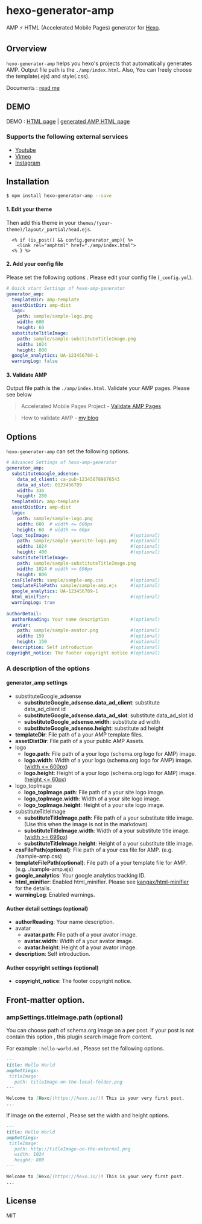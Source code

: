 # hexo-generator-amp

AMP ⚡ HTML (Accelerated Mobile Pages) generator for [Hexo](https://github.com/hexojs/hexo).

## Orverview

`hexo-generator-amp` helps you hexo's projects that automatically generates AMP. 
Output file path is the `./amp/index.html`.  Also, You can freely choose the template(.ejs) and style(.css).

Documents : [read me](https://tea3.github.io/p/published-hexo-generator-amp/)

## DEMO

DEMO : [HTML page](https://tea3.github.io/p/hexo-markdown-notation/index.html)  |  [generated AMP HTML page](https://tea3.github.io/p/hexo-markdown-notation/amp/index.html#development=1)

### Supports the following external services

- [Youtube](https://github.com/ampproject/amphtml/blob/master/examples/youtube.amp.html)
- [Vimeo](https://github.com/ampproject/amphtml/blob/master/examples/vimeo.amp.html)
- [Instagram](https://github.com/ampproject/amphtml/blob/master/examples/instagram.amp.html)


## Installation

``` bash
$ npm install hexo-generator-amp --save
```

#### 1. Edit your theme

Then add this theme in your `themes/(your-theme)/layout/_partial/head.ejs`.

``` ejs
  <% if (is_post() && config.generator_amp){ %>
    <link rel="amphtml" href="./amp/index.html">
  <% } %>
```


#### 2. Add your config file

Please set the following options . Please edit your config file (`_config.yml`).

``` yaml
# Quick start Settings of hexo-amp-generator
generator_amp:
  templateDir: amp-template
  assetDistDir: amp-dist
  logo:
    path: sample/sample-logo.png
    width: 600
    height: 60
  substituteTitleImage: 
    path: sample/sample-substituteTitleImage.png
    width: 1024
    height: 800
  google_analytics: UA-123456789-1
  warningLog: false
```

#### 3. Validate AMP

Output file path is the `./amp/index.html`. Validate your AMP pages. Please see below

> Accelerated Mobile Pages Project - [Validate AMP Pages](https://www.ampproject.org/docs/guides/validate.html)

> How to validate AMP - [my blog](https://tea3.github.io/p/how-to-validate-amp/)


## Options

`hexo-generator-amp` can set the following options.

``` yaml
# Advanced Settings of hexo-amp-generator
generator_amp:
  substituteGoogle_adsense:
    data_ad_client: ca-pub-123456789876543
    data_ad_slot: 0123456789
    width: 336
    height: 280
  templateDir: amp-template
  assetDistDir: amp-dist
  logo:
    path: sample/sample-logo.png
    width: 600  # width <= 600px
    height: 60  # width <= 60px
  logo_topImage:                              #(optional)
    path: sample/sample-yoursite-logo.png     #(optional)
    width: 1024                               #(optional)
    height: 400                               #(optional)
  substituteTitleImage: 
    path: sample/sample-substituteTitleImage.png
    width: 1024 # width >= 696px
    height: 800
  cssFilePath: sample/sample-amp.css          #(optional)
  templateFilePath: sample/sample-amp.ejs     #(optional)
  google_analytics: UA-123456789-1
  html_minifier:                              #(optional)
  warningLog: true
  
authorDetail:
  authorReading: Your name description        #(optional)
  avatar:
    path: sample/sample-avator.png            #(optional)
    width: 150                                #(optional)
    height: 150                               #(optional)
  description: Self introduction              #(optional)
copyright_notice: The footer copyright notice #(optional)
```




### A description of the options

#### generator_amp settings
- substituteGoogle_adsense
  - **substituteGoogle_adsense.data_ad_client**: substitute data_ad_client id
  - **substituteGoogle_adsense.data_ad_slot**: substitute data_ad_slot id
  - **substituteGoogle_adsense.width**: substitute ad width
  - **substituteGoogle_adsense.height**: substitute ad height
- **templateDir**: File path of a your AMP template files.
- **assetDistDir**: File path of a your public AMP Assets.
- logo
  - **logo.path**: File path of a your logo (schema.org logo for AMP) image.
  - **logo.width**: Width of a your logo (schema.org logo for AMP) image. ([width <= 600px](https://developers.google.com/structured-data/carousels/top-stories#logo_guidelines))
  - **logo.height**: Height of a your logo (schema.org logo for AMP) image. ([height <= 60px](https://developers.google.com/structured-data/carousels/top-stories#logo_guidelines))
- logo_topImage
  - **logo_topImage.path**: File path of a your site logo image.
  - **logo_topImage.width**: Width of a your site logo image.
  - **logo_topImage.height**: Height of a your site logo image.
- substituteTitleImage
  - **substituteTitleImage.path**: File path of a your substitute title image. (Use this when the image is not in the markdown)
  - **substituteTitleImage.width**: Width of a your substitute title image. ([width >= 696px](https://developers.google.com/structured-data/carousels/top-stories#markup_specification))
  - **substituteTitleImage.height**: Height of a your substitute title image.
- **cssFilePath(optional)**: File path of a your css file for AMP. (e.g. ./sample-amp.css)
- **templateFilePath(optional)**: File path of a your template file for AMP. (e.g. ./sample-amp.ejs)
- **google_analytics**: Your google analytics tracking ID.
- **html_minifier**: Enabled html_minifier. Please see [kangax/html-minifier](https://github.com/kangax/html-minifier) for the details.
- **warningLog**: Enabled warnings.

#### Auther detail settings (optional)
- **authorReading**: Your name description.
- avatar
  - **avatar.path**: File path of a your avator image.
  - **avatar.width**: Width of a your avator image.
  - **avatar.height**: Height of a your avator image.
- **description**: Self introduction.

#### Auther copyright settings (optional)

- **copyright_notice**: The footer copyright notice.



## Front-matter option.


### ampSettings.titleImage.path (optional)
You can choose path of schema.org image on a per post. If your post is not contain this option , this plugin search image from content. 

For example : `hello-world.md` , Please set the following options.

``` markdown
---
title: Hello World
ampSettings: 
 titleImage:
   path: titleImage-on-the-local-folder.png
---

Welcome to [Hexo](https://hexo.io/)! This is your very first post. 
...

```

If image on the external , Please set the width and height options.

``` markdown
---
title: Hello World
ampSettings: 
 titleImage:
   path: http://titleImage-on-the-external.png
   width: 1024
   height: 800
---

Welcome to [Hexo](https://hexo.io/)! This is your very first post. 
...

```


## License

MIT

[Hexo]: http://hexo.io/